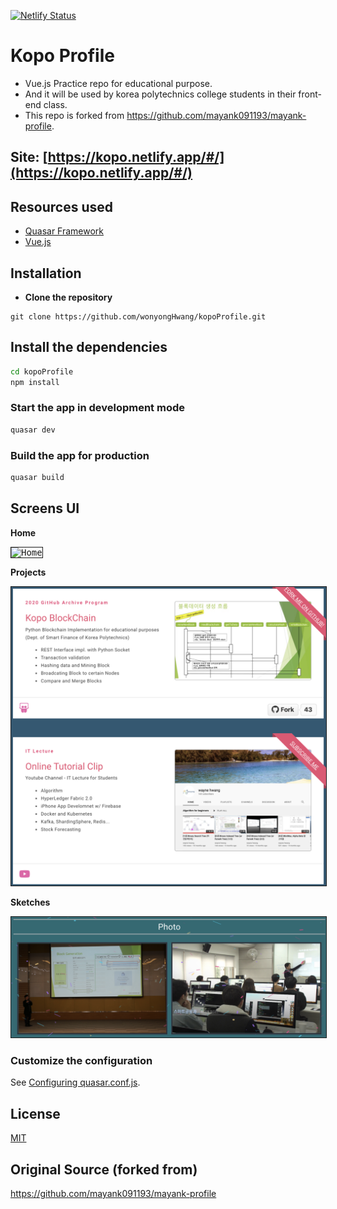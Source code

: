 [![Netlify Status](https://api.netlify.com/api/v1/badges/9bd88d59-5c7b-4ec7-a59c-21c2bf52adb4/deploy-status)](https://app.netlify.com/sites/kopo/deploys)

# Kopo Profile

* Vue.js Practice repo for educational purpose.
* And it will be used by korea polytechnics college students in their front-end class.
* This repo is forked from https://github.com/mayank091193/mayank-profile.


## Site: [https://kopo.netlify.app/#/](https://kopo.netlify.app/#/)

## Resources used
* [Quasar Framework](https://quasar.dev/)
* [Vue.js](https://vuejs.org/)


## Installation

* **Clone the repository**
```
git clone https://github.com/wonyongHwang/kopoProfile.git
```

## Install the dependencies
```bash
cd kopoProfile
npm install
```


### Start the app in development mode
```bash
quasar dev
```

### Build the app for production
```bash
quasar build
```
## Screens UI
**Home**
<p float="left">
	<kbd>
<img src="assets/homepage.png" border="1" alt="Home"
	title="Home"  />
		</kbd>
</p>

**Projects**
<p float="left">
	<kbd>
<img src="assets/works.png" border="1" alt="Works"
	title="Portfolio"  />
	</kbd>
</p>

**Sketches**
<p float="left">
	<kbd>
<img src="assets/photo.png" border="1" alt="Photos"
	title="Pricing"  />
	</kbd>
</p>


### Customize the configuration
See [Configuring quasar.conf.js](https://quasar.dev/quasar-cli/quasar-conf-js).


## License

[MIT](http://opensource.org/licenses/MIT)

## Original Source (forked from)
https://github.com/mayank091193/mayank-profile
